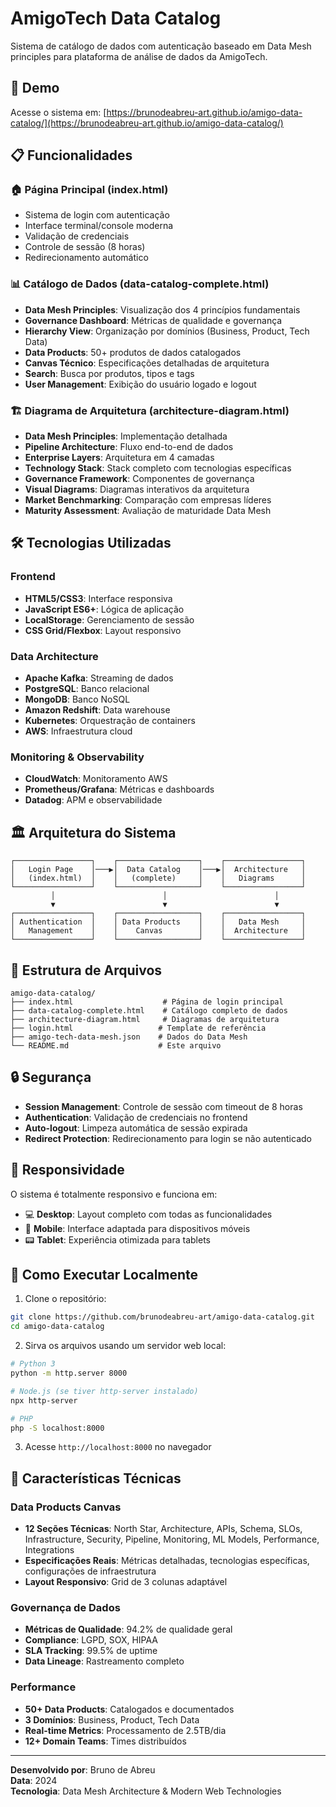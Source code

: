 # AmigoTech Data Catalog

Sistema de catálogo de dados com autenticação baseado em Data Mesh principles para plataforma de análise de dados da AmigoTech.

## 🚀 Demo

Acesse o sistema em: [https://brunodeabreu-art.github.io/amigo-data-catalog/](https://brunodeabreu-art.github.io/amigo-data-catalog/)

## 📋 Funcionalidades

### 🏠 Página Principal (index.html)
- Sistema de login com autenticação
- Interface terminal/console moderna
- Validação de credenciais
- Controle de sessão (8 horas)
- Redirecionamento automático

### 📊 Catálogo de Dados (data-catalog-complete.html)
- **Data Mesh Principles**: Visualização dos 4 princípios fundamentais
- **Governance Dashboard**: Métricas de qualidade e governança
- **Hierarchy View**: Organização por domínios (Business, Product, Tech Data)
- **Data Products**: 50+ produtos de dados catalogados
- **Canvas Técnico**: Especificações detalhadas de arquitetura
- **Search**: Busca por produtos, tipos e tags
- **User Management**: Exibição do usuário logado e logout

### 🏗️ Diagrama de Arquitetura (architecture-diagram.html)
- **Data Mesh Principles**: Implementação detalhada
- **Pipeline Architecture**: Fluxo end-to-end de dados
- **Enterprise Layers**: Arquitetura em 4 camadas
- **Technology Stack**: Stack completo com tecnologias específicas
- **Governance Framework**: Componentes de governança
- **Visual Diagrams**: Diagramas interativos da arquitetura
- **Market Benchmarking**: Comparação com empresas líderes
- **Maturity Assessment**: Avaliação de maturidade Data Mesh

## 🛠️ Tecnologias Utilizadas

### Frontend
- **HTML5/CSS3**: Interface responsiva
- **JavaScript ES6+**: Lógica de aplicação
- **LocalStorage**: Gerenciamento de sessão
- **CSS Grid/Flexbox**: Layout responsivo

### Data Architecture
- **Apache Kafka**: Streaming de dados
- **PostgreSQL**: Banco relacional
- **MongoDB**: Banco NoSQL
- **Amazon Redshift**: Data warehouse
- **Kubernetes**: Orquestração de containers
- **AWS**: Infraestrutura cloud

### Monitoring & Observability
- **CloudWatch**: Monitoramento AWS
- **Prometheus/Grafana**: Métricas e dashboards
- **Datadog**: APM e observabilidade

## 🏛️ Arquitetura do Sistema

```
┌─────────────────┐    ┌──────────────────┐    ┌─────────────────┐
│   Login Page    │───▶│  Data Catalog    │───▶│  Architecture   │
│   (index.html)  │    │   (complete)     │    │   Diagrams      │
└─────────────────┘    └──────────────────┘    └─────────────────┘
         │                        │                        │
         ▼                        ▼                        ▼
┌─────────────────┐    ┌──────────────────┐    ┌─────────────────┐
│ Authentication  │    │ Data Products    │    │   Data Mesh     │
│   Management    │    │    Canvas        │    │  Architecture   │
└─────────────────┘    └──────────────────┘    └─────────────────┘
```

## 📁 Estrutura de Arquivos

```
amigo-data-catalog/
├── index.html                    # Página de login principal
├── data-catalog-complete.html    # Catálogo completo de dados
├── architecture-diagram.html     # Diagramas de arquitetura
├── login.html                   # Template de referência
├── amigo-tech-data-mesh.json    # Dados do Data Mesh
└── README.md                    # Este arquivo
```

## 🔒 Segurança

- **Session Management**: Controle de sessão com timeout de 8 horas
- **Authentication**: Validação de credenciais no frontend
- **Auto-logout**: Limpeza automática de sessão expirada
- **Redirect Protection**: Redirecionamento para login se não autenticado

## 📱 Responsividade

O sistema é totalmente responsivo e funciona em:
- 💻 **Desktop**: Layout completo com todas as funcionalidades
- 📱 **Mobile**: Interface adaptada para dispositivos móveis
- 📟 **Tablet**: Experiência otimizada para tablets

## 🚀 Como Executar Localmente

1. Clone o repositório:
```bash
git clone https://github.com/brunodeabreu-art/amigo-data-catalog.git
cd amigo-data-catalog
```

2. Sirva os arquivos usando um servidor web local:
```bash
# Python 3
python -m http.server 8000

# Node.js (se tiver http-server instalado)
npx http-server

# PHP
php -S localhost:8000
```

3. Acesse `http://localhost:8000` no navegador

## 🌟 Características Técnicas

### Data Products Canvas
- **12 Seções Técnicas**: North Star, Architecture, APIs, Schema, SLOs, Infrastructure, Security, Pipeline, Monitoring, ML Models, Performance, Integrations
- **Especificações Reais**: Métricas detalhadas, tecnologias específicas, configurações de infraestrutura
- **Layout Responsivo**: Grid de 3 colunas adaptável

### Governança de Dados
- **Métricas de Qualidade**: 94.2% de qualidade geral
- **Compliance**: LGPD, SOX, HIPAA
- **SLA Tracking**: 99.5% de uptime
- **Data Lineage**: Rastreamento completo

### Performance
- **50+ Data Products**: Catalogados e documentados
- **3 Domínios**: Business, Product, Tech Data
- **Real-time Metrics**: Processamento de 2.5TB/dia
- **12+ Domain Teams**: Times distribuídos

---

**Desenvolvido por**: Bruno de Abreu  
**Data**: 2024  
**Tecnologia**: Data Mesh Architecture & Modern Web Technologies 
